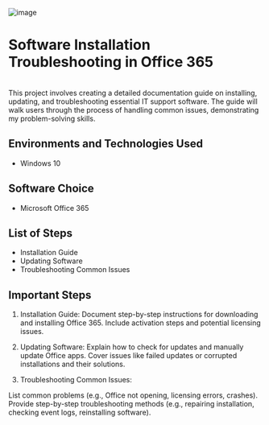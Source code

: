  ![image](https://github.com/user-attachments/assets/5d1f41a9-e3e7-4441-a67b-237c2c62df35)

<h1> Software Installation Troubleshooting in Office 365 </h1>
 <br /> This project involves creating a detailed documentation guide on installing, updating, and troubleshooting essential IT support software. The guide will walk users through the process of handling common issues, demonstrating my problem-solving skills.<br />


<h2>Environments and Technologies Used</h2>

- Windows 10

<h2> Software Choice </h2>

- Microsoft Office 365

<h2>List of Steps </h2>

- Installation Guide
- Updating Software
- Troubleshooting Common Issues

<h2> Important Steps</h2>



1. Installation Guide:
Document step-by-step instructions for downloading and installing Office 365.
Include activation steps and potential licensing issues.

2. Updating Software:
Explain how to check for updates and manually update Office apps.
Cover issues like failed updates or corrupted installations and their solutions.

3. Troubleshooting Common Issues:

List common problems (e.g., Office not opening, licensing errors, crashes).
Provide step-by-step troubleshooting methods (e.g., repairing installation, checking event logs, reinstalling software).
